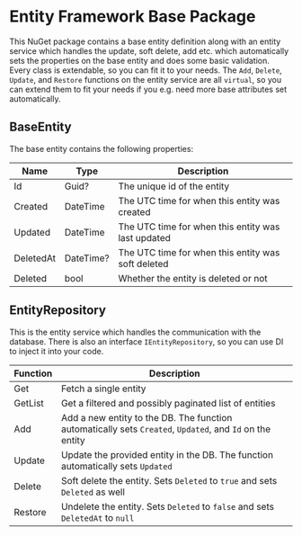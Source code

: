 # Entity Framework Base Package

This NuGet package contains a base entity definition along with an entity service which handles the update, soft delete, add etc. which automatically sets the properties on the base entity and does some basic validation. Every class is extendable, so you can fit it to your needs. The `Add`, `Delete`, `Update`, and `Restore` functions on the entity service are all `virtual`, so you can extend them to fit your needs if you e.g. need more base attributes set automatically.

## BaseEntity
The base entity contains the following properties:

| Name | Type | Description |
| ---- | ---- | ----------- |
| Id | Guid? | The unique id of the entity |
| Created | DateTime | The UTC time for when this entity was created |
| Updated | DateTime | The UTC time for when this entity was last updated |
| DeletedAt | DateTime? | The UTC time for when this entity was soft deleted |
| Deleted | bool | Whether the entity is deleted or not |

## EntityRepository
This is the entity service which handles the communication with the database. There is also an interface `IEntityRepository`, so you can use DI to inject it into your code.

| Function | Description |
| -------- | ----------- |
| Get | Fetch a single entity |
| GetList | Get a filtered and possibly paginated list of entities |
| Add | Add a new entity to the DB. The function automatically sets `Created`, `Updated`, and `Id` on the entity |
| Update | Update the provided entity in the DB. The function automatically sets `Updated` |
| Delete | Soft delete the entity. Sets `Deleted` to `true` and sets `Deleted` as well |
| Restore | Undelete the entity. Sets `Deleted` to `false` and sets `DeletedAt` to `null` |